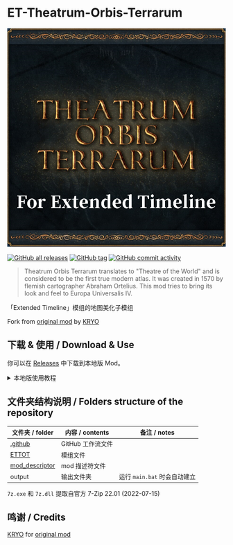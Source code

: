 # ET-Theatrum-Orbis-Terrarum

![thumbnail](thumbnail.jpg)

[![GitHub all releases](https://img.shields.io/github/downloads/Cccc-owo/ET-Theatrum-Orbis-Terrarum/total?label=GitHub%20downloads&style=flat-square)](https://github.com/Cccc-owo/ET-Theatrum-Orbis-Terrarum/releases)
[![GitHub tag](https://img.shields.io/github/v/release/Cccc-owo/ET-Theatrum-Orbis-Terrarum?sort=semver&style=flat-square)](https://github.com/Cccc-owo/ET-Theatrum-Orbis-Terrarum/tags)
[![GitHub commit activity](https://img.shields.io/github/commit-activity/m/Cccc-owo/ET-Theatrum-Orbis-Terrarum?style=flat-square)](https://github.com/Cccc-owo/ET-Theatrum-Orbis-Terrarum/graphs/commit-activity)

> Theatrum Orbis Terrarum translates to "Theatre of the World" and is considered to be the first true modern atlas. It was created in 1570 by flemish cartographer Abraham Ortelius. This mod tries to bring its look and feel to Europa Universalis IV.

「Extended Timeline」模组的地图美化子模组

Fork from [original mod](https://steamcommunity.com/sharedfiles/filedetails/?id=570256235) by [KRYO](https://steamcommunity.com/id/KRY0777)

## 下载 & 使用 / Download & Use

你可以在 [Releases](https://github.com/Cccc-owo/ET-Theatrum-Orbis-Terrarum/releases) 中下载到本地版 Mod。

<details><summary>本地版使用教程</summary>

下载 [Releases](https://github.com/Cccc-owo/ET-Theatrum-Orbis-Terrarum/releases/latest) 中的 ```mod.zip```，原样解压 ```mod.zip``` 至 ```文档 > Paradox Interactive > Europa Universalis IV > mod``` 目录下。打开启动器 ```dowser.exe```（正版玩家直接启动游戏相当于打开启动器），在**边栏**的**播放集**一页中，点击右上角的**添加更多 MOD**，将本模组加入播放集。接着确保本模组启用的情况下，启用需要的其他模组，并将本模组置于 ET 之下，返回主页开始游戏即可。

等待更新...

</details>

## 文件夹结构说明 / Folders structure of the repository

|文件夹 / folder|内容 / contents|备注 / notes|
|--------------|---------------|-----------|
|[.github](.github)|GitHub 工作流文件||
|[ETTOT](ETTOT)|模组文件||
|[mod_descriptor](mod_descriptor)|mod 描述符文件||
|output|输出文件夹|运行 ```main.bat``` 时会自动建立|

```7z.exe``` 和 ```7z.dll``` 提取自官方 7-Zip 22.01 (2022-07-15)

## 鸣谢 / Credits

[KRYO](https://steamcommunity.com/id/KRY0777) for [original mod](https://steamcommunity.com/sharedfiles/filedetails/?id=570256235)
